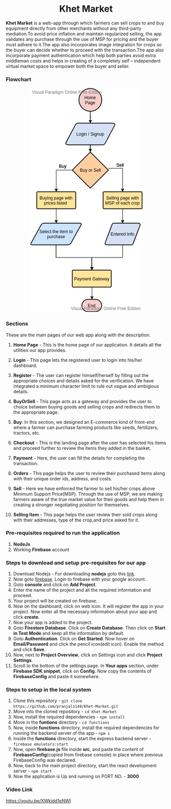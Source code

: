 <h1 align='center'>Khet Market</h1>

**Khet Market** is a web-app through which farmers can sell crops to and buy equipment directly from other merchants without any third-party mediation.To avoid price inflation and maintain regularized selling, the app validates any purchase through the use of MSP for pricing and the buyer must adhere to it.The app also incorporates image integration for crops so the buyer can decide whether to proceed with the transaction.The app also incorporate payment authentication which help both parties avoid extra middleman costs and helps in creating of a completely self – independent virtual market space to empower both the buyer and seller.

### Flowchart

<p align='center'><img src='flowchart.jpeg' /></p>

### Sections

These are the main pages of our web app along with the description.

1. **Home Page** - This is the home page of our application. It details all the utilities our app provides.

2. **Login** - This page lets the registered user to login into his/her dashboard.

3. **Register** - The user can register himself/herself by filling out the appropriate choices and details asked for the verification. We have integrated a minimum character limit to rule out vague and ambigious details.

4. **BuyOrSell** - This page acts as a gateway and provides the user to choice between buying goods and selling crops and redirects them to the appropriate page.

5. **Buy**: In this section, we designed an E-commerce kind of front-end where a farmer can purchase farming products like seeds, fertilizers, tractors, etc.

6. **Checkout** - This is the landing page after the user has selected his items and proceed further to review the items they added in the basket.

7. **Payment** - Here, the user can fill the details for completing the transaction.

8. **Orders** - This page helps the user to review their purchased items along with their unique order ids, address, and costs.

9. **Sell** - Here we have enforced the farmer to sell his/her crops above Minimum Support Price(MSP). Through the use of MSP, we are making farmers aware of the true market value for their goods and help them in creating a stronger negotiating position for themselves.

10. **Selling Item** - This page helps the user review their sold crops along with their addresses, type of the crop,and price asked for it.

### Pre-requisites required to run the application

1. **NodeJs**
2. Working **Firebase** account

### Steps to download and setup pre-requisites for our app

1. Download Nodejs - For downloading **nodejs** goto this [link](https://nodejs.org/en/download/).
2. Now goto [firebase](https://firebase.google.com/). Login to firebase with your google account.
3. Goto **console** and click on **Add Project**.
4. Enter the name of the project and all the required information and proceed.
5. Your project will be created on firebase.
6. Now on the dashboard, click on web icon. It will register the app in your project. Now enter all the necessary information about your app and click **create**.
7. Now your app is added to the project.
8. Goto **Firestore Database**. Click on **Create Database**. Then click on **Start in Test Mode** and keep all the information by default.
9. Goto **Authentication**. Click on **Get Started**. Now hover on **Email/Password** and click the pencil icon(edit icon). Enable the method and click **Save**.
10. Now, next to **Project Overview**, click on Settings icon and click **Project Settings**.
11. Scroll to the bottom of the settings page. In **Your apps** section, under **Firebase SDK snippet**, click on **Config**. Now copy the contents of **FirebaseConfig** and paste it somewhere.

### Steps to setup in the local system

1. Clone this repository - ```git clone https://github.com/pranjals149/Khet-Market.git```
2. Move into the cloned repository - ```cd Khet-Market```
3. Now, install the required dependencies - ```npm install```
4. Move in the **funtions** directory - ```cd functions```
5. Now, inside **functions** directory, install the required dependencies for running the backend server of the app - ```npm i```
6. Inside the **functions** directory, start the express backend server - ```firebase emulators:start```
7. Now, open **firebase.js** file inside **src**, and paste the content of **FirebaseConfig**(copied from firebase console) in place where previous FirebaseConfig was declared.
8. Now, back to the main project directory, start the react development server - ```npm start```
9. Now the application is Up and running on PORT NO. - **3000**

### Video Link

https://youtu.be/XWkjdd1eNWI
 

